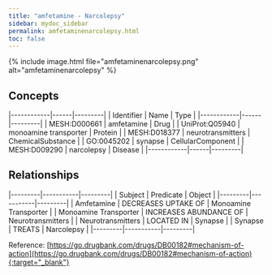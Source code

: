 ```yaml
---
title: "amfetamine - Narcolepsy"
sidebar: mydoc_sidebar
permalink: amfetaminenarcolepsy.html
toc: false 
---
```


{% include image.html file="amfetaminenarcolepsy.png" alt="amfetaminenarcolepsy" %}

## Concepts

|------------|------|---------|
| Identifier | Name | Type    |
|------------|------|---------|
| MESH:D000661 | amfetamine | Drug |
| UniProt:Q05940 | monoamine transporter | Protein |
| MESH:D018377 | neurotransmitters | ChemicalSubstance |
| GO:0045202 | synapse | CellularComponent |
| MESH:D009290 | narcolepsy | Disease |
|------------|------|---------|

## Relationships

|---------|-----------|---------|
| Subject | Predicate | Object  |
|---------|-----------|---------|
| Amfetamine | DECREASES UPTAKE OF | Monoamine Transporter |
| Monoamine Transporter | INCREASES ABUNDANCE OF | Neurotransmitters |
| Neurotransmitters | LOCATED IN | Synapse |
| Synapse | TREATS | Narcolepsy |
|---------|-----------|---------|

Reference: [https://go.drugbank.com/drugs/DB00182#mechanism-of-action](https://go.drugbank.com/drugs/DB00182#mechanism-of-action){:target="_blank"}